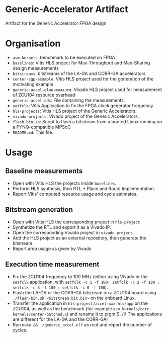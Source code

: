 # Generic-Accelerator Artifact

Artifact for the Generic Accelerator FPGA design

# Organisation
- `asm_kernels`: benchmark to be executed on FPGA
- `baselines`: Vitis HLS project for Max-Throughput and Max-Sharing design measurements
- `bitstreams`: bitstreams of the LA-GA and CORR-GA accelerators
- `center-cgp-example`: Vitis HLS project used for the generation of the motivating example
- `generic-accel-glue-measure`: Vivado HLS project used for measurement of ZCU104 resource overhead
- `generic-accel.ods`: File containing the measurements.
- `setfclk`: Vitis Application to fix the FPGA clock generator frequency.
- `hls-projects`: Vitis HLS project of the Generic Accelerators.
- `vivado-projects`: Vivado project of the Generic Accelerators.
- `flash-bin.sh`: Script to flash a bitstream from a booted Linux running on a PYNQ-compatible MPSoC
- `README.md`: This file.

# Usage
## Baseline measurements
- Open with Vitis HLS the projects inside `baselines`.
- Perform HLS synthesis, then RTL + Place and Route Implementation.
- Report Vitis' computed resource usage and cycle estimates.

## Bitstream generation
- Open with Vitis HLS the corresponding project in `hls-project`
- Synthetize the RTL and export it as a Vivado IP.
- Open the corresponding Vivado project in `vivado-project`.
- Add the HLS project as an external repository, then generate the bitstream.
- Report area usage as given by Vivado

## Execution time measurement
- Fix the ZCU104 frequency to 100 MHz (either using Vivado or the `setfclk` application, with `setfclk -c 1 -f 100; setfclk -c 2 -f 100 ; setfclk -c 3 -f 100 ; setfclk -c 0 -f 100`).
- Flash the LA-GA or the CORR-GA bitstream on a ZCU104 board using `./flash-bin.sh <bitstream.bit.bin>` on the onboard Linux.
- Transfer the application in `hls-project/accel-xxx-hls/app` on the ZCU104, as well as the benchmark (for example `asm_kernels/corr-kernels/center-batched.S`) and rename it to prgm.S.
/!\ The applications are different for the LA-GA and the CORR-GA!
- Run `make && ./generic_accel.elf` as root and report the number of cycles.
